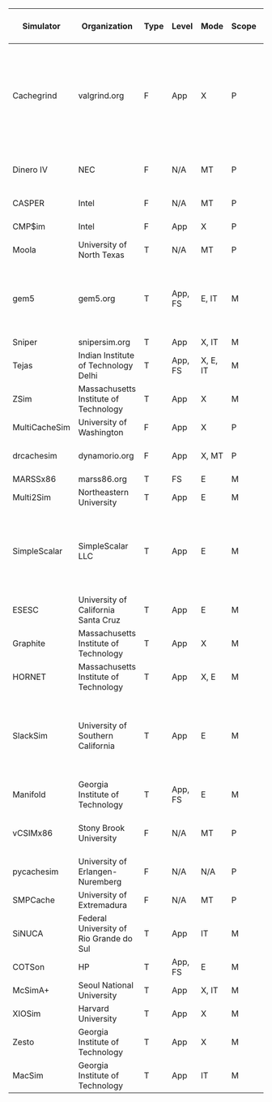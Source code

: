 | Simulator     | Organization                            | Type | Level   | Mode     | Scope | Release Date | Last Updated | Open Source | Programming Languages | Number of Citations | Host Platofrms                                                                                                                                               | Target Platforms                                                                                                                                              |
|---------------|-----------------------------------------|------|---------|----------|-------|--------------|--------------|-------------|-----------------------|---------------------|--------------------------------------------------------------------------------------------------------------------------------------------------------------|---------------------------------------------------------------------------------------------------------------------------------------------------------------|
| Cachegrind    | valgrind.org                            | F    | App     | X        | P     | 2002         | 2015         | O           | C                     | 775                 | (x86, x64)/(Linux, Solaris, illumos, Darwin), (PowerPC-32, PowerPC-64, S390X, ARM-32, ARM-64,MIPS-32, MIPS-64)/Linux, (x86, ARM-32, ARM-64, MIPS-32)/Android | (x86, x64)/(Linux, Solaris, illumos, Darwin),  (PowerPC-32, PowerPC-64, S390X, ARM-32, ARM-64,MIPS-32, MIPS-64)/Linux, (x86, ARM-32, ARM-64, MIPS-32)/Android |
| Dinero IV     | NEC                                     | F    | N/A     | MT       | P     | 1998         | 1999         | O           | C                     | 519                 | (x86, Alpha)/Linux,  Alpha/OSF,  SGI/IRIX-6,  RS6000/AIX,  (x86, SPARC)/Solaris                                                                              | N/A                                                                                                                                                           |
| CASPER        | Intel                                   | F    | N/A     | MT       | P     | 2003         | 2003         | N           | ?                     | 43                  | (x86, x64, ?)/(Linux, Windows, ?)                                                                                                                            | N/A                                                                                                                                                           |
| CMP$im        | Intel                                   | F    | App     | X        | P     | 2008         | 2009         | N           | ?                     | 180                 | (x86, x64, ?)/(Linux, ?)                                                                                                                                     | (x86, x64, ?)/(Linux, ?)                                                                                                                                      |
| Moola         | University of North Texas               | T    | N/A     | MT       | P     | 2015         | 2015         | R           | C                     | 6                   | (x86, x64)/(Linux, Windows, macOS)                                                                                                                           | (x86, x64)/(Linux, Windows, macOS)                                                                                                                            |
| gem5          | gem5.org                                | T    | App, FS | E, IT    | M     | 2011         | 2019         | O           | C++, Python           | 5050                | (x86, x64, ARM-32, ARM-64, SPARC, Alpha, PowerPC-32, PowerPC-64)/(Linux, macOS, OpenBSD)                                                                     | (x86, x64, ARM-32, ARM-64, SPARC, Alpha, PowerPC-32, PowerPC-64, RISC-V, MIPS-32, MIPS-64)/(Linux, macOS, OpenBSD)                                            |
| Sniper        | snipersim.org                           | T    | App     | X, IT    | M     | 2011         | 2019         | R           | C++                   | 709                 | (x86, x64)/Linux                                                                                                                                             | (x86, x64)/Linux                                                                                                                                              |
| Tejas         | Indian Institute of Technology Delhi    | T    | App, FS | X, E, IT | M     | 2014         | 2016         | O           | Java                  | 25                  | (x86, x64)/(Linux, Windows, macOS, Solaris)                                                                                                                  | (x86, x64)/(Linux, Windows, macOS, Solaris)                                                                                                                   |
| ZSim          | Massachusetts Institute of Technology   | T    | App     | X        | M     | 2013         | 2016         | O           | C++                   | 331                 | (x86, x64)/Linux                                                                                                                                             | (x86, x64)/Linux                                                                                                                                              |
| MultiCacheSim | University of Washington                | F    | App     | X        | P     | 2009         | 2013         | O           | C++                   | 11                   | x86, x64)/Linux                                                                                                                                              | x86, x64)/Linux                                                                                                                                               |
| drcachesim    | dynamorio.org                           | F    | App     | X, MT    | P     | 2009         | 2016         | O           | C++                   | 6                   | (x86, x64, ARM-32, ARM-64)/(Linux/Windows)                                                                                                                   | (x86, x64, ARM-32, ARM-64)/(Linux/Windows)                                                                                                                    |
| MARSSx86      | marss86.org                             | T    | FS      | E        | M     | 2011         | 2016         | O           | C++                   | 420                 | (x86, x64)/Linux                                                                                                                                             | (x86, x64)/Linux                                                                                                                                              |
| Multi2Sim     | Northeastern University                 | T    | App     | E        | M     | 2007         | 2018         | O           | C++                   | 821                 | (x86, x64)/Linux                                                                                                                                             | (x86, ARM-32, MIPS-32)/(Linux)                                                                                                                                |
| SimpleScalar  | SimpleScalar LLC                        | T    | App     | E        | M     | 1994         | 2011         | O           | C                     | 7790                | RS6000/AIX,  PA-RISC/HPUX,  SPARC/SunOS,  (x86, x64)/Linux,  (x86, x64, SPARC)/Solaris,  (x86, x64)/Windows,  Alpha/DEC Unix,  (x86, x64)/FreeBSD            | (SimpleScalar, Alpha)/(Linux, FreeBSD)                                                                                                                        |
| ESESC         | University of California Santa Cruz     | T    | App     | E        | M     | 2013         | 2019         | O           | C++                   | 154                  | x64/Linux                                                                                                                                                    | (ARM-32, MIPS-32, MIPS-64)/(Linux)                                                                                                                            |
| Graphite      | Massachusetts Institute of Technology   | T    | App     | X        | M     | 2010         | 2015         | O           | C++                   | 507                 | (x86, x64)/Linux                                                                                                                                             | (x86, x64)/Linux                                                                                                                                              |
| HORNET        | Massachusetts Institute of Technology   | T    | App     | X, E     | M     | 2011         | 2011         | O           | C++                   | 63                  | (x86, x64)/Almost any POSIX-compliant system                                                                                                                 | (x86, x64, MIPS-32, MIPS-64)/(Linux)                                                                                                                          |
| SlackSim      | University of Southern California       | T    | App     | E        | M     | 2009         | 2010         | N           | C                     | 92                  | RS6000/AIX,  PA-RISC/HPUX,  SPARC/SunOS,  (x86, x64)/Linux, (x86, x64, SPARC)/Solaris, (x86, x64)/Windows, Alpha/DEC Unix, (x86, x64)/FreeBSD                | SimpleScalar/(Linux, FreeBSD)                                                                                                                                 |
| Manifold      | Georgia Institute of Technology         | T    | App, FS | E        | M     | 2012         | 2016         | O           | C++                   | 54                  | (x86, x64, PowerPC-32, PowerPC-64)/Linux                                                                                                                     | (x86, x64, ARM-64)/Linux                                                                                                                                      |
| vCSIMx86      | Stony Brook University                  | F    | N/A     | MT       | P     | 2013         | 2013         | O           | C                     | 4                   | (x86, Alpha)/Linux,  Alpha/OSF,  SGI/IRIX-6,  RS6000/AIX,  (x86, SPARC)/Solaris                                                                              | N/A                                                                                                                                                           |
| pycachesim    | University of Erlangen-Nuremberg        | F    | N/A     | N/A      | P     | 2015         | 2017         | O           | C, Python             | 4                   | Any with Python and C translators                                                                                                                            | N/A                                                                                                                                                           |
| SMPCache      | University of Extremadura               | F    | N/A     | MT       | P     | 1998         | 2000         | N           | ?                     | 66                  | (x86, x64)/Windows                                                                                                                                           | N/A                                                                                                                                                           |
| SiNUCA        | Federal University of Rio Grande do Sul | T    | App     | IT       | M     | 2015         | 2015         | O           | C++                   | 21                  | (x86, x64)/Linux                                                                                                                                             | (x86, x64)/N/A                                                                                                                                                |
| COTSon        | HP                                      | T    | App, FS | E        | M     | 2009         | 2010         | O           | C++                   | 235                 | x64/(Linux, Windows)                                                                                                                                         | (x86, x64)/(Linux, Windows)                                                                                                                                   |
| McSimA+       | Seoul National University               | T    | App     | X, IT    | M     | 2013         | 2013         | O           | C++                   | 100                  | (x86, x64)/Linux                                                                                                                                             | (x86, x64)/Linux                                                                                                                                              |
| XIOSim        | Harvard University                      | T    | App     | X        | M     | 2012         | 2016         | O           | C++                   | 13                  | (x86, x64)/Linux                                                                                                                                             | (x86, x64)/Linux                                                                                                                                              |
| Zesto         | Georgia Institute of Technology         | T    | App     | X        | M     | 2009         | 2009         | R           | C                     | 139                 | (x86, x64)/Linux                                                                                                                                             | x86/Linux                                                                                                                                                     |
| MacSim        | Georgia Institute of Technology         | T    | App     | IT       | M     | 2012         | 2019         | O           | C++                   | 44                  | x64/Linux                                                                                                                                                    | x64/Linux                                                                                                                                                     |
